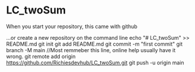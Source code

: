 # LC_twoSum
When you start your repository, this came with github

…or create a new repository on the command line
echo "# LC_twoSum" >> README.md
git init
git add README.md
git commit -m "first commit"
git branch -M main //Most remmeber this line, online help usually have it wrong.
git remote add origin https://github.com/Richiesdevhub/LC_twoSum.git
git push -u origin main